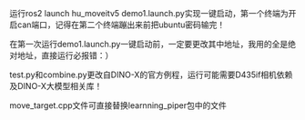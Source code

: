 运行ros2 launch hu_moveitv5 demo1.launch.py实现一键启动，第一个终端为开启can端口，记得在第二个终端蹦出来前把ubuntu密码输完！


在第一次运行demo1.launch.py一键启动前，一定要更改其中地址，我用的全是绝对地址，直接运行必报错：）


test.py和combine.py更改自DINO-X的官方例程，运行可能需要D435if相机依赖及DINO-X大模型相关库！


move_target.cpp文件可直接替换learnning_piper包中的文件
